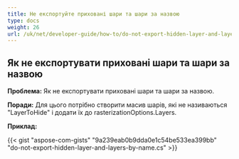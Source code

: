 ```yaml
---
title: Не експортуйте приховані шари та шари за назвою
type: docs
weight: 26
url: /uk/net/developer-guide/how-to/do-not-export-hidden-layer-and-layers-by-name/
---
```


## **Як не експортувати приховані шари та шари за назвою**

**Проблема:** Як не експортувати приховані шари та шари за назвою.

**Поради:** Для цього потрібно створити масив шарів, які не називаються "LayerToHide" і додати їх до rasterizationOptions.Layers.

**Приклад:**

{{< gist "aspose-com-gists" "9a239eab0b9dda0e1c54be533ea399bb" "do-not-export-hidden-layer-and-layers-by-name.cs" >}}
